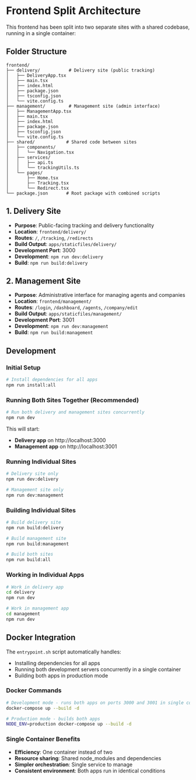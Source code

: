 # Frontend Split Architecture

This frontend has been split into two separate sites with a shared codebase, running in a single container:

## Folder Structure

```
frontend/
├── delivery/           # Delivery site (public tracking)
│   ├── DeliveryApp.tsx
│   ├── main.tsx
│   ├── index.html
│   ├── package.json
│   ├── tsconfig.json
│   └── vite.config.ts
├── management/         # Management site (admin interface)
│   ├── ManagementApp.tsx
│   ├── main.tsx
│   ├── index.html
│   ├── package.json
│   ├── tsconfig.json
│   └── vite.config.ts
├── shared/            # Shared code between sites
│   ├── components/
│   │   └── Navigation.tsx
│   ├── services/
│   │   ├── api.ts
│   │   └── trackingUtils.ts
│   └── pages/
│       ├── Home.tsx
│       ├── Tracking.tsx
│       └── Redirect.tsx
└── package.json       # Root package with combined scripts
```

## 1. Delivery Site
- **Purpose**: Public-facing tracking and delivery functionality
- **Location**: `frontend/delivery/`
- **Routes**: `/`, `/tracking`, `/redirects`
- **Build Output**: `apps/staticfiles/delivery/`
- **Development Port**: 3000
- **Development**: `npm run dev:delivery`
- **Build**: `npm run build:delivery`

## 2. Management Site
- **Purpose**: Administrative interface for managing agents and companies
- **Location**: `frontend/management/`
- **Routes**: `/login`, `/dashboard`, `/agents`, `/company/edit`
- **Build Output**: `apps/staticfiles/management/`
- **Development Port**: 3001
- **Development**: `npm run dev:management`
- **Build**: `npm run build:management`

## Development

### Initial Setup
```bash
# Install dependencies for all apps
npm run install:all
```

### Running Both Sites Together (Recommended)
```bash
# Run both delivery and management sites concurrently
npm run dev
```
This will start:
- **Delivery app** on http://localhost:3000
- **Management app** on http://localhost:3001

### Running Individual Sites
```bash
# Delivery site only
npm run dev:delivery

# Management site only
npm run dev:management
```

### Building Individual Sites
```bash
# Build delivery site
npm run build:delivery

# Build management site
npm run build:management

# Build both sites
npm run build:all
```

### Working in Individual Apps
```bash
# Work in delivery app
cd delivery
npm run dev

# Work in management app
cd management
npm run dev
```

## Docker Integration

The `entrypoint.sh` script automatically handles:
- Installing dependencies for all apps
- Running both development servers concurrently in a single container
- Building both apps in production mode

### Docker Commands
```bash
# Development mode - runs both apps on ports 3000 and 3001 in single container
docker-compose up --build -d

# Production mode - builds both apps
NODE_ENV=production docker-compose up --build -d
```

### Single Container Benefits
- **Efficiency**: One container instead of two
- **Resource sharing**: Shared node_modules and dependencies
- **Simpler orchestration**: Single service to manage
- **Consistent environment**: Both apps run in identical conditions
